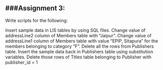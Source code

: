 ###Assignment 3:
-------------------------
Write scripts for the following:

Insert sample data in LIS tables by using SQL files.
Change value of addressLine2 column of Members table with “Jaipur”.
Change value of addressLine1 column of Members table with value “EPIP, Sitapura” for the members belonging to category “F”.
Delete all the rows from Publishers table.
Insert the sample data back in Publishers table using substitution variables.
Delete those rows of Titles table belonging to Publisher with publisher_id = 1
